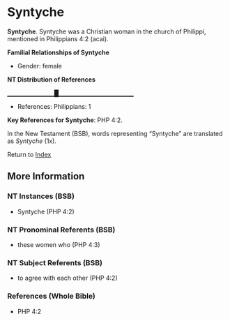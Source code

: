 # Syntyche
**Syntyche**. 
Syntyche was a Christian woman in the church of Philippi, mentioned in Philippians 4:2 (acai). 




**Familial Relationships of Syntyche**


* Gender: female


**NT Distribution of References**

▁▁▁▁▁▁▁▁▁▁█▁▁▁▁▁▁▁▁▁▁▁▁▁▁▁▁
* References: Philippians: 1



**Key References for Syntyche**: 
PHP 4:2. 




In the New Testament (BSB), words representing “Syntyche” are translated as 
*Syntyche* (1x). 


Return to [Index](00-Index.md)

## More Information

### NT Instances (BSB)

* Syntyche (PHP 4:2)



### NT Pronominal Referents (BSB)

* these women who (PHP 4:3)



### NT Subject Referents (BSB)

* to agree with each other (PHP 4:2)



### References (Whole Bible)

* PHP 4:2



